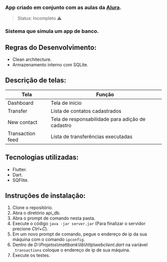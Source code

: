 ### App criado em conjunto com as aulas da [Alura](https://www.alura.com.br).
> Status: Incompleto ⚠️
### Sistema que simula um app de banco.

## Regras do Desenvolvimento:
+ Clean architecture.
+ Armazenamento interno com SQLite.

## Descrição de telas:
|Tela|Função|
|----------------|------------------------------------------------|
|Dashboard|Tela de início|
|Transfer|Lista de contatos cadastrados|
|New contact|Tela de responsabilidade para adição de cadastro|
|Transaction feed|Lista de transferências executadas|

## Tecnologias utilizadas:
+ Flutter.
+ Dart.
+ SQFlite.

## Instruções de instalação:
1) Clone o repositório.
2) Abra o diretório api_db.
3) Abra o prompt de comando nesta pasta.
4) Execute o código `java -jar server.jar` (Para finalizar o servidor precione _Ctrl+C_).
5) Em um novo prompt de comando, pegue o endereço de ip da sua máquina com o comando `ipconfig`.
6) Dentro de _D:\Projetos\mattbank\lib\http\webclient.dart_ na variável `_transactions` coloque o endereço de ip de sua máquina.
7) Execute os testes.
